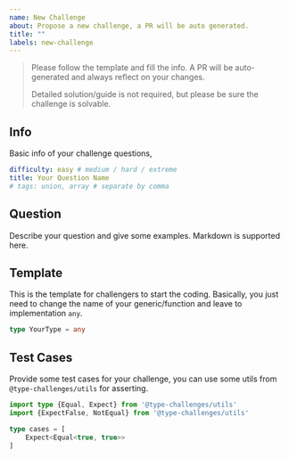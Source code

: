 ```yaml
---
name: New Challenge
about: Propose a new challenge, a PR will be auto generated.
title: ""
labels: new-challenge
---
```


> Please follow the template and fill the info. A PR will be auto-generated and always reflect on
> your changes.
>
> Detailed solution/guide is not required, but please be sure the challenge is solvable.

## Info

Basic info of your challenge questions,

```yaml
difficulty: easy # medium / hard / extreme
title: Your Question Name
# tags: union, array # separate by comma
```

## Question

<!--question-start-->

Describe your question and give some examples. Markdown is supported here.

<!--question-end-->

## Template

This is the template for challengers to start the coding. Basically, you just need to change the
name of your generic/function and leave to implementation `any`.

```ts
type YourType = any
```

## Test Cases

Provide some test cases for your challenge, you can use some utils from `@type-challenges/utils` for
asserting.

```ts
import type {Equal, Expect} from '@type-challenges/utils'
import {ExpectFalse, NotEqual} from '@type-challenges/utils'

type cases = [
    Expect<Equal<true, true>>
]
```
